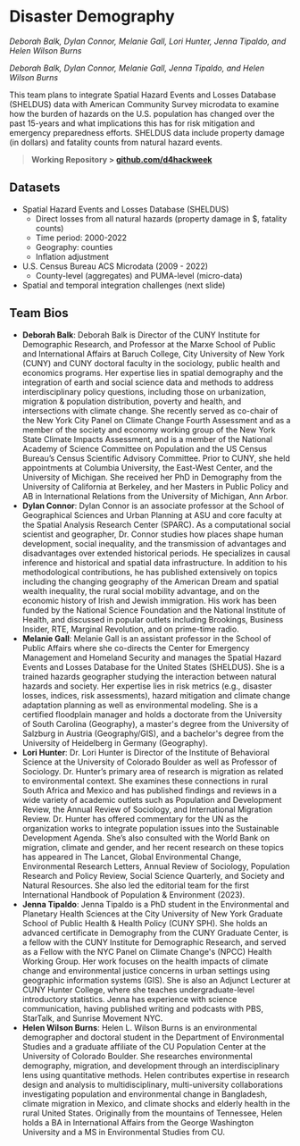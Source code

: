 # Disaster Demography

*Deborah Balk, Dylan Connor, Melanie Gall, Lori Hunter, Jenna Tipaldo, and Helen Wilson Burns*

*Deborah Balk, Dylan Connor, Melanie Gall, Jenna Tipaldo, and Helen Wilson Burns*

This team plans to integrate Spatial Hazard Events and Losses Database (SHELDUS) data with American Community Survey microdata to examine how the burden of hazards on the U.S. population has changed over the past 15-years and what implications this has for risk mitigation and emergency preparedness efforts. SHELDUS data include property damage (in dollars) and fatality counts from natural hazard events.

> **Working Repository \> [github.com/d4hackweek](https://github.com/d4hackweek)**

## Datasets

- Spatial Hazard Events and Losses Database (SHELDUS)
  - Direct losses from all natural hazards (property damage in \$, fatality counts)
  - Time period: 2000-2022
  - Geography: counties
  - Inflation adjustment
- U.S. Census Bureau ACS Microdata (2009 - 2022)
  - County-level (aggregates) and PUMA-level (micro-data)
- Spatial and temporal integration challenges (next slide)

## Team Bios

- **Deborah Balk**: Deborah Balk is Director of the CUNY Institute for Demographic Research, and Professor at the Marxe School of Public and International Affairs at Baruch College, City University of New York (CUNY) and CUNY doctoral faculty in the sociology, public health and economics programs. Her expertise lies in spatial demography and the integration of earth and social science data and methods to address interdisciplinary policy questions, including those on urbanization, migration & population distribution, poverty and health, and intersections with climate change. She recently served as co-chair of the New York City Panel on Climate Change Fourth Assessment and as a member of the society and economy working group of the New York State Climate Impacts Assessment, and is a member of the National Academy of Science Committee on Population and the US Census Bureau’s Census Scientific Advisory Committee. Prior to CUNY, she held appointments at Columbia University, the East-West Center, and the University of Michigan. She received her PhD in Demography from the University of California at Berkeley, and her Masters in Public Policy and AB in International Relations from the University of Michigan, Ann Arbor.
- **Dylan Connor**: Dylan Connor is an associate professor at the School of Geographical Sciences and Urban Planning at ASU and core faculty at the Spatial Analysis Research Center (SPARC). As a computational social scientist and geographer, Dr. Connor studies how places shape human development, social inequality, and the transmission of advantages and disadvantages over extended historical periods. He specializes in causal inference and historical and spatial data infrastructure. In addition to his methodological contributions, he has published extensively on topics including the changing geography of the American Dream and spatial wealth inequality, the rural social mobility advantage, and on the economic history of Irish and Jewish immigration. His work has been funded by the National Science Foundation and the National Institute of Health, and discussed in popular outlets including Brookings, Business Insider, RTE, Marginal Revolution, and on prime-time radio.
- **Melanie Gall**: Melanie Gall is an assistant professor in the School of Public Affairs where she co-directs the Center for Emergency Management and Homeland Security and manages the Spatial Hazard Events and Losses Database for the United States (SHELDUS). She is a trained hazards geographer studying the interaction between natural hazards and society. Her expertise lies in risk metrics (e.g., disaster losses, indices, risk assessments), hazard mitigation and climate change adaptation planning as well as environmental modeling. She is a certified floodplain manager and holds a doctorate from the University of South Carolina (Geography), a master's degree from the University of Salzburg in Austria (Geography/GIS), and a bachelor's degree from the University of Heidelberg in Germany (Geography). 
- **Lori Hunter**: Dr. Lori Hunter is Director of the Institute of Behavioral Science at the University of Colorado Boulder as well as Professor of Sociology. Dr. Hunter’s primary area of research is migration as related to environmental context. She examines these connections in rural South Africa and Mexico and has published findings and reviews in a wide variety of academic outlets such as Population and Development Review, the Annual Review of Sociology, and International Migration Review. Dr. Hunter has offered commentary for the UN as the organization works to integrate population issues into the Sustainable Development Agenda.  She’s also consulted with the World Bank on migration, climate and gender, and her recent research on these topics has appeared in The Lancet, Global Environmental Change, Environmental Research Letters, Annual Review of Sociology, Population Research and Policy Review, Social Science Quarterly, and Society and Natural Resources. She also led the editorial team for the first International Handbook of Population & Environment (2023).
- **Jenna Tipaldo**: Jenna Tipaldo is a PhD student in the Environmental and Planetary Health Sciences at the City University of New York Graduate School of Public Health & Health Policy (CUNY SPH). She holds an advanced certificate in Demography from the CUNY Graduate Center, is a fellow with the CUNY Institute for Demographic Research, and served as a Fellow with the NYC Panel on Climate Change's (NPCC) Health Working Group. Her work focuses on the health impacts of climate change and environmental justice concerns in urban settings using geographic information systems (GIS). She is also an Adjunct Lecturer at CUNY Hunter College, where she teaches undergraduate-level introductory statistics. Jenna has experience with science communication, having published writing and podcasts with PBS, StarTalk, and Sunrise Movement NYC. 
- **Helen Wilson Burns**: Helen L. Wilson Burns is an environmental demographer and doctoral student in the Department of Environmental Studies and a graduate affiliate of the CU Population Center at the University of Colorado Boulder. She researches environmental demography, migration, and development through an interdisciplinary lens using quantitative methods. Helen contributes expertise in research design and analysis to multidisciplinary, multi-university collaborations investigating population and environmental change in Bangladesh, climate migration in Mexico, and climate shocks and elderly health in the rural United States. Originally from the mountains of Tennessee, Helen holds a BA in International Affairs from the George Washington University and a MS in Environmental Studies from CU.
